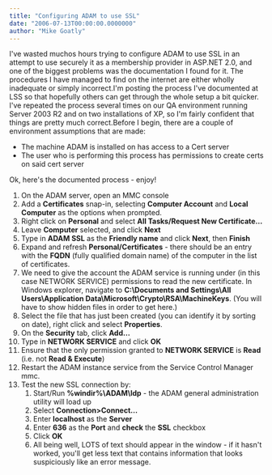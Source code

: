 ```yaml
---
title: "Configuring ADAM to use SSL"
date: "2006-07-13T00:00:00.0000000"
author: "Mike Goatly"
---
```

I've wasted muchos hours trying to configure ADAM to use SSL
in an attempt to use securely it as a membership provider in
ASP\.NET 2\.0\, and one of the biggest problems was the documentation
I found for it\. The procedures I have managed to find on the
internet are either wholly inadequate or simply incorrect\.I'm posting the process I've documented at LSS so that
hopefully others can get through the whole setup a bit quicker\.
I've repeated the process several times on our QA environment
running Server 2003 R2 and on two installations of XP\, so I'm
fairly confident that things are pretty much correct\.Before I begin\, there are a couple of environment assumptions
that are made:
- The machine ADAM is installed on has access to a Cert
server
- The user who is performing this process has permissions to
create certs on said cert server

Ok\, here's the documented process \- enjoy\!

1. On the ADAM server\, open an MMC console
1. Add a **Certificates** snap\-in\, selecting
**Computer Account** and **Local
Computer** as the options when prompted\.
1. Right click on **Personal** and select
**All Tasks/Request New Certificate…**
1. Leave **Computer** selected\, and click
**Next**
1. Type in **ADAM SSL** as the **Friendly
name** and click **Next**\, then
**Finish**
1. Expand and refresh **Personal/Certificates**
\- there should be an entry with the **FQDN** \(fully
qualified domain name\) of the computer in the list of
certificates\.
1. We need to give the account the ADAM service is running
under \(in this case NETWORK SERVICE\) permissions to read the new
certificate\. In Windows explorer\, navigate to **C:\\Documents
and Settings\\All Users\\Application
Data\\Microsoft\\Crypto\\RSA\\MachineKeys**\. \(You will have to
show hidden files in order to get here\.\)
1. Select the file that has just been created \(you can
identify it by sorting on date\)\, right click and select
**Properties**\.
1. On the **Security** tab\, click
**Add…**
1. Type in **NETWORK SERVICE** and click
**OK**
1. Ensure that the only permission granted to
**NETWORK SERVICE** is **Read** \(i\.e\. not
**Read & Execute**\)
1. Restart the ADAM instance service from the Service
Control Manager mmc\.
1. Test the new SSL connection by:
    1. Start/Run **%windir%\\ADAM\\ldp** \- the ADAM
general administration utility will load up
    1. Select
**Connection>Connect…**
    1. Enter **localhost** as the
**Server**
    1. Enter **636** as the **Port**
and **check** the **SSL**
checkbox
    1. Click **OK**
    1. All being well\, LOTS of text should appear in the window
\- if it hasn't worked\, you'll get less text that contains
information that looks suspiciously like an error
message\.


